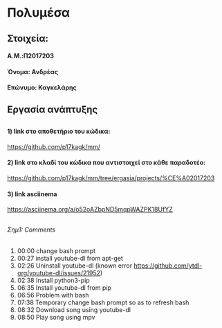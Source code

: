 # Πολυμέσα
##
## Στοιχεία:
#### A.M.:Π2017203
#### Όνομα: Ανδρέας
#### Επώνυμο: Καγκελάρης
##
## Εργασία ανάπτυξης 
##
#### 1) link στο αποθετήριο του κώδικα:
https://github.com/p17kagk/mm/
#### 2) link στο κλαδί του κώδικα που αντιστοιχεί στο κάθε παραδοτέο:
https://github.com/p17kagk/mm/tree/ergasia/projects/%CE%A02017203
#### 3) link asciinema
https://asciinema.org/a/o52oAZbpND5mqpWAZPK18UfYZ
##


###### Σημ1: Comments
1) 00:00 change bash prompt
2) 00:27 install youtube-dl from apt-get
3) 02:26 Uninstall youtube-dl (known error         https://github.com/ytdl-org/youtube-dl/issues/21952)
4) 02:38 Install python3-pip
5) 06:35 Install youtube-dl from pip
6) 06:56 Problem with bash 
7) 07:38 Temporary change bash prompt so as to refresh bash
8) 08:32 Download song using youtube-dl
9) 08:50 Play song using mpv
#



